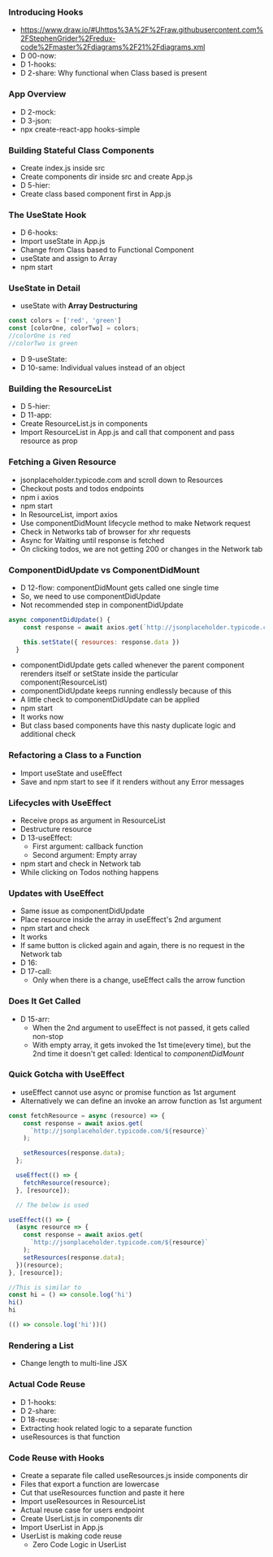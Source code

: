 ### Introducing Hooks
* https://www.draw.io/#Uhttps%3A%2F%2Fraw.githubusercontent.com%2FStephenGrider%2Fredux-code%2Fmaster%2Fdiagrams%2F21%2Fdiagrams.xml
* D 00-now:
* D 1-hooks:
* D 2-share: Why functional when Class based is present

### App Overview
* D 2-mock:
* D 3-json:
* npx create-react-app hooks-simple

### Building Stateful Class Components
* Create index.js inside src
* Create components dir inside src and create App.js
* D 5-hier:
* Create class based component first in App.js

### The UseState Hook
* D 6-hooks: 
* Import useState in App.js
* Change from Class based to Functional Component
* useState and assign to Array
* npm start

### UseState in Detail
* useState with **Array Destructuring**
```js
const colors = ['red', 'green']
const [colorOne, colorTwo] = colors;
//colorOne is red
//colorTwo is green
```
* D 9-useState:
* D 10-same: Individual values instead of an object

### Building the ResourceList
* D 5-hier:
* D 11-app:
* Create ResourceList.js in components
* Import ResourceList in App.js and call that component and pass resource as prop

### Fetching a Given Resource
* jsonplaceholder.typicode.com and scroll down to Resources
* Checkout posts and todos endpoints
* npm i axios
* npm start
* In ResourceList, import axios
* Use componentDidMount lifecycle method to make Network request
* Check in Networks tab of browser for xhr requests
* Async for Waiting until response is fetched
* On clicking todos, we are not getting 200 or changes in the Network tab

### ComponentDidUpdate vs ComponentDidMount
* D 12-flow: componentDidMount gets called one single time
* So, we need to use componentDidUpdate
* Not recommended step in componentDidUpdate
```js
async componentDidUpdate() {
    const response = await axios.get(`http://jsonplaceholder.typicode.com/${this.props.resource}`);

    this.setState({ resources: response.data })
  }
```
* componentDidUpdate gets called whenever the parent component rerenders itself or setState inside the particular component(ResourceList)
* componentDidUpdate keeps running endlessly because of this
* A little check to componentDidUpdate can be applied
* npm start
* It works now
* But class based components have this nasty duplicate logic and additional check

### Refactoring a Class to a Function
* Import useState and useEffect
* Save and npm start to see if it renders without any Error messages

### Lifecycles with UseEffect
* Receive props as argument in ResourceList
* Destructure resource
* D 13-useEffect:
  * First argument: callback function
  * Second argument: Empty array
* npm start and check in Network tab
* While clicking on Todos nothing happens

### Updates with UseEffect
* Same issue as componentDidUpdate
* Place resource inside the array in useEffect's 2nd argument
* npm start and check
* It works
* If same button is clicked again and again, there is no request in the Network tab
* D 16:
* D 17-call:
  * Only when there is a change, useEffect calls the arrow function

### Does It Get Called
* D 15-arr:
  * When the 2nd argument to useEffect is not passed, it gets called non-stop 
  * With empty array, it gets invoked the 1st time(every time), but the 2nd time it doesn't get called: Identical to *componentDidMount*
  
### Quick Gotcha with UseEffect
* useEffect cannot use async or promise function as 1st argument
* Alternatively we can define an invoke an arrow function as 1st argument
```js
const fetchResource = async (resource) => {
    const response = await axios.get(
      `http://jsonplaceholder.typicode.com/${resource}`
    );

    setResources(response.data);
  };

  useEffect(() => {
    fetchResource(resource);
  }, [resource]);

  // The below is used

useEffect(() => {
  (async resource => {
    const response = await axios.get(
      `http://jsonplaceholder.typicode.com/${resource}`
    );
    setResources(response.data);
  })(resource);
}, [resource]);

//This is similar to 
const hi = () => console.log('hi')
hi()
hi

(() => console.log('hi'))()
```

### Rendering a List
* Change length to multi-line JSX

### Actual Code Reuse
* D 1-hooks:
* D 2-share:
* D 18-reuse:
* Extracting hook related logic to a separate function
* useResources is that function

### Code Reuse with Hooks
* Create a separate file called useResources.js inside components dir
* Files that export a function are lowercase
* Cut that useResources function and paste it here
* Import useResources in ResourceList
* Actual reuse case for users endpoint
* Create UserList.js in components dir
* Import UserList in App.js
* UserList is making code reuse
  * Zero Code Logic in UserList
